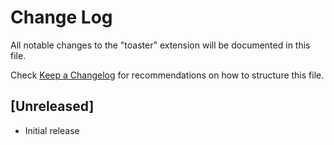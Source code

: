 # Change Log

All notable changes to the "toaster" extension will be documented in this file.

Check [Keep a Changelog](http://keepachangelog.com/) for recommendations on how to structure this file.

## [Unreleased]

- Initial release